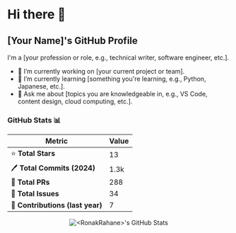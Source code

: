 # Hi there 👋

## [Your Name]'s GitHub Profile

I'm a [your profession or role, e.g., technical writer, software engineer, etc.].

- 🔨 I’m currently working on [your current project or team].
- 🌱 I’m currently learning [something you're learning, e.g., Python, Japanese, etc.].
- 💬 Ask me about [topics you are knowledgeable in, e.g., VS Code, content design, cloud computing, etc.].

### GitHub Stats 📊

| **Metric**         | **Value** |
|---------------------|-----------|
| ⭐ **Total Stars**   | 13        |
| 🖊 **Total Commits (2024)** | 1.3k      |
| 🔗 **Total PRs**    | 288       |
| 🚩 **Total Issues** | 34        |
| 🔄 **Contributions (last year)** | 7 |

<p align="center">
  <img src="https://github-readme-stats.vercel.app/api?username=<RonakRahane>&show_icons=true&theme=radical" alt="<RonakRahane>'s GitHub Stats"/>
</p>
